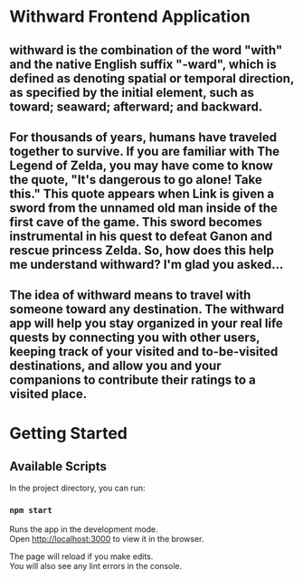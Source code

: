 # Withward Frontend Application
## withward is the combination of the word "with" and the native English suffix "-ward", which is defined as denoting spatial or temporal direction, as specified by the initial element, such as toward; seaward; afterward; and backward.

## For thousands of years, humans have traveled together to survive. If you are familiar with The Legend of Zelda, you may have come to know the quote, "It's dangerous to go alone! Take this." This quote appears when Link is given a sword from the unnamed old man inside of the first cave of the game. This sword becomes instrumental in his quest to defeat Ganon and rescue princess Zelda. So, how does this help me understand withward? I'm glad you asked...

## The idea of withward means to travel with someone toward any destination. The withward app will help you stay organized in your real life quests by connecting you with other users, keeping track of your visited and to-be-visited destinations, and allow you and your companions to contribute their ratings to a visited place.

# Getting Started
## Available Scripts

In the project directory, you can run:

### `npm start`

Runs the app in the development mode.\
Open [http://localhost:3000](http://localhost:3000) to view it in the browser.

The page will reload if you make edits.\
You will also see any lint errors in the console.
